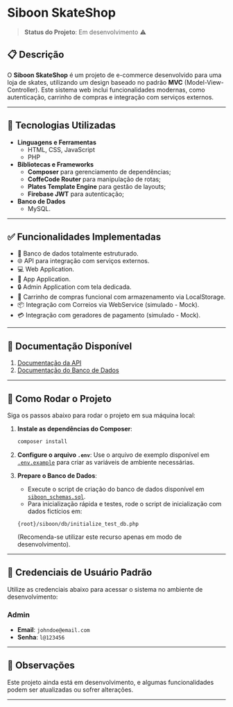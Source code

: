 # Siboon SkateShop

> **Status do Projeto**: Em desenvolvimento :warning:

## 📋 Descrição

O **Siboon SkateShop** é um projeto de e-commerce desenvolvido para uma loja de skates, utilizando um design baseado no padrão **MVC** (Model-View-Controller). Este sistema web inclui funcionalidades modernas, como autenticação, carrinho de compras e integração com serviços externos.

---

## 🚀 Tecnologias Utilizadas

- **Linguagens e Ferramentas**
    - HTML, CSS, JavaScript
    - PHP
- **Bibliotecas e Frameworks**
    - **Composer** para gerenciamento de dependências;
    - **CoffeCode Router** para manipulação de rotas;
    - **Plates Template Engine** para gestão de layouts;
    - **Firebase JWT** para autenticação;
- **Banco de Dados**
    - MySQL.

---

## ✅ Funcionalidades Implementadas

- 🔄 Banco de dados totalmente estruturado.
- 🌐 API para integração com serviços externos.
- 💻 Web Application.
- 📱 App Application.
- 🔒 Admin Application com tela dedicada.
- 🛒 Carrinho de compras funcional com armazenamento via LocalStorage.
- 📦 Integração com Correios via WebService (simulado - Mock).
- 💳 Integração com geradores de pagamento (simulado - Mock).

---

## 📑 Documentação Disponível

1. [Documentação da API](api/README.md)
2. [Documentação do Banco de Dados](db/README.md)

---

## 🚀 Como Rodar o Projeto

Siga os passos abaixo para rodar o projeto em sua máquina local:

1. **Instale as dependências do Composer**:
   ```bash
   composer install
   ```

2. **Configure o arquivo `.env`**: Use o arquivo de exemplo disponível em [`.env.example`](.env.example) para criar as variáveis de ambiente necessárias.

3. **Prepare o Banco de Dados**:
    - Execute o script de criação do banco de dados disponível em [`siboon_schemas.sql`](db/siboon_schemas.sql).
    - Para inicialização rápida e testes, rode o script de inicialização com dados fictícios em:
   ```
   {root}/siboon/db/initialize_test_db.php
   ```
   (Recomenda-se utilizar este recurso apenas em modo de desenvolvimento).

---

## 👤 Credenciais de Usuário Padrão

Utilize as credenciais abaixo para acessar o sistema no ambiente de desenvolvimento:

### **Admin**
- **Email**: `johndoe@email.com`
- **Senha**: `l@123456`

---

## 📌 Observações

Este projeto ainda está em desenvolvimento, e algumas funcionalidades podem ser atualizadas ou sofrer alterações.

---